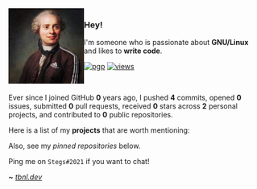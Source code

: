 <img align="left" src="https://raw.githubusercontent.com/enestbnli/enestbnli/master/tbnli_small.png">

### Hey!

I'm someone who is passionate about **GNU/Linux** and likes to **write code**.

[![pgp](https://img.shields.io/badge/pgp-0xF83424824B3E4B90-313131?style=flat&labelColor=545454&color=313131)](https://github.com/enestbnli.gpg) [![views](https://komarev.com/ghpvc/?username=enestbnli&style=flat&color=313131&label=views)](https://github.com/enestbnli)

<br>

Ever since I joined GitHub **0** years ago, I pushed **4** commits, opened **0** issues, submitted **0** pull requests, received **0** stars across **2** personal projects, and contributed to **0** public repositories.

Here is a list of my **projects** that are worth mentioning:

Also, see my _pinned repositories_ below.

Ping me on `Stegs#2021` if you want to chat!

**~** [_tbnl.dev_](https://tbnl.dev/)